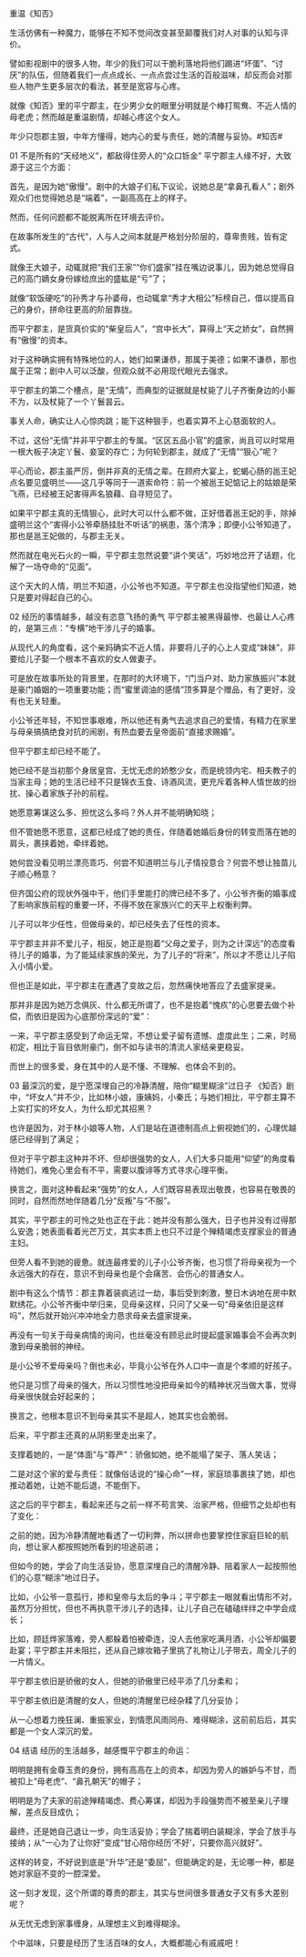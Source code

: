重温《知否》

生活仿佛有一种魔力，能够在不知不觉间改变甚至颠覆我们对人对事的认知与评价。

譬如影视剧中的很多人物，年少的我们可以干脆利落地将他们踢进“坏蛋”、“讨厌”的队伍，但随着我们一点点成长、一点点尝过生活的百般滋味，却反而会对那些人物产生更多层次的看法，甚至是宽容与心疼。

就像《知否》里的平宁郡主，在少男少女的眼里分明就是个棒打鸳鸯、不近人情的母老虎；然而越是重温剧情，却越心疼这个女人。

年少只怨郡主狠，中年方懂得，她内心的爱与责任，她的清醒与妥协。#知否#


01 不是所有的“天经地义”，都敌得住旁人的“众口铄金”
平宁郡主人缘不好，大致源于这三个方面：

首先，是因为她“傲慢”。剧中的大娘子们私下议论，说她总是“拿鼻孔看人”；剧外观众们也觉得她总是“端着”，一副高高在上的样子。

然而，任何问题都不能脱离所在环境去评价。

在故事所发生的“古代”，人与人之间本就是严格划分阶层的，尊卑贵贱，皆有定式。


就像王大娘子，动辄就把“我们王家”“你们盛家”挂在嘴边说事儿，因为她总觉得自己的高门嫡女身份嫁给庶出的盛紘是“亏”了；

就像“软饭硬吃”的孙秀才与孙婆母，也动辄拿“秀才大相公”标榜自己，借以提高自己的身价，拼命往更高的阶层靠拢。

而平宁郡主，是货真价实的“柴皇后人”，“宫中长大”，算得上“天之娇女”，自然拥有“傲慢”的资本。

对于这种确实拥有特殊地位的人，她们如果谦恭，那属于美德；如果不谦恭，那也属于正常；剧中人可以泛酸，但观众就不必用现代眼光去强求。


平宁郡主的第二个槽点，是“无情”，而典型的证据就是杖毙了儿子齐衡身边的小厮不为，以及杖毙了一个丫鬟昙云。

事关人命，确实让人心惊肉跳；能下这种狠手，也着实算不上心慈面软的人。

不过，这份“无情”并非平宁郡主的专属。“区区五品小官”的盛家，尚且可以时常用一根大板子决定丫鬟、妾室的存亡；为何轮到郡主，就成了“无情”“狠心”呢？


平心而论，郡主虽严厉，倒并非真的无情之辈。在顾府大宴上，蛇蝎心肠的邕王妃点名要见盛明兰——这几乎等同于一道索命符：前一个被邕王妃惦记上的姑娘是荣飞燕，已经被王妃害得声名狼藉、自寻短见了。

如果平宁郡主真的无情狠心，此时大可以什么都不做，正好借着邕王妃的手，除掉盛明兰这个“害得小公爷牵肠挂肚不听话”的祸患，落个清净；即便小公爷知道了，那也是邕王妃做的，与郡主无关。

然而就在电光石火的一瞬，平宁郡主忽然说要“讲个笑话”，巧妙地岔开了话题，化解了一场夺命的“见面”。

这个天大的人情，明兰不知道，小公爷也不知道。平宁郡主也没指望他们知道，她只是要对得起自己的心。


02 经历的事情越多，越没有恣意飞扬的勇气
平宁郡主被黑得最惨、也最让人心疼的，是第三点：“专横”地干涉儿子的婚事。

从现代人的角度看，这个亲妈确实不近人情，非要将儿子的心上人变成“妹妹”，非要给儿子娶一个根本不喜欢的女人做妻子。

可是放在故事所处的背景里，在那时的大环境下，“门当户对、助力家族振兴”本就是豪门婚姻的一项重要功能；而“蜜里调油的感情”顶多算是个赠品，有了更好，没有也无关轻重。


小公爷还年轻，不知世事艰难，所以他还有勇气去追求自己的爱情，有精力在家里与母亲搞搞绝食对抗的闹剧，有热血要去皇帝面前“直接求赐婚”。

但平宁郡主却已经不能了。

她已经不是当初那个身居皇宫、无忧无虑的娇憨少女，而是统领内宅、相夫教子的当家主母；她的生活已经不只是锦衣玉食、诗酒风流，更充斥着各种人情世故的纷扰、操心着家族子孙的前程。

她愿意筹谋这么多、担忧这么多吗？外人并不能明确知晓；

但不管她愿不愿意，这都已经成了她的责任，伴随着她婚后身份的转变而落在她的肩头，裹挟着她，牵绊着她。


她何尝没看见明兰漂亮乖巧、何尝不知道明兰与儿子情投意合？何尝不想让独苗儿子顺心畅意？

但齐国公府的现状外强中干，他们手里能打的牌已经不多了，小公爷齐衡的婚事成了影响家族前程的重要一环，不得不放在家族兴亡的天平上权衡利弊。

儿子可以年少任性，但做母亲的，却已经失去了任性的资本。

平宁郡主并非不爱儿子，相反，她正是抱着“父母之爱子，则为之计深远”的态度看待儿子的婚事，为了能延续家族的荣光，为了儿子的“将来”，所以才不愿让儿子陷入小情小爱。


但也正是如此，平宁郡主在遭遇了变故之后，忽然痛快地答应了去盛家提亲。

那并非是因为她万念俱灰、什么都无所谓了，也不是抱着“愧疚”的心思要去做个补偿，而依旧是因为心底那份深远的“爱”：

一来，平宁郡主感受到了命运无常，不想让爱子留有遗憾、虚度此生；二来，时局初定，相比于盲目依附豪门，倒不如与读书的清流人家结亲更稳妥。

而世上的很多爱，身在其中的人是不懂、不理解、也体会不到的。


03 最深沉的爱，是宁愿深埋自己的冷静清醒，陪你“糊里糊涂”过日子
《知否》剧中，“坏女人”并不少，比如林小娘，康姨妈，小秦氏；与她们相比，平宁郡主算不上实打实的坏女人，为什么却尤其招黑？

也许是因为，对于林小娘等人物，人们是站在道德制高点上俯视她们的，心理优越感已经得到了满足；

但对于平宁郡主这种并不坏、但却很强势的女人，人们大多只能用“仰望”的角度看待她们，难免心里会有不平，需要以腹诽等方式寻求心理平衡。

换言之，面对这种看起来“强势”的女人，人们既容易表现出敬畏，也容易在敬畏的同时，自然而然地伴随着几分“反叛”与“不服”。


其实，平宁郡主的可怜之处也正在于此：她并没有那么强大，日子也并没有过得那么安逸；她表面看着光芒万丈，其实本质上也只不过是个殚精竭虑支撑家业的普通主妇。

但旁人看不到她的疲惫。就连最疼爱的儿子小公爷齐衡，也习惯了将母亲视为一个永远强大的存在，意识不到母亲也是个会痛苦、会伤心的普通女人。

剧中有这么个情节：郡主靠着装疯逃过一劫，事后受到刺激，整日木讷地在房中默默绣花。小公爷齐衡中举归来，见母亲这样，只问了父亲一句“母亲依旧是这样吗”，然后就开始兴冲冲地全力恳求母亲去盛家提亲。

再没有一句关于母亲病情的询问，也丝毫没有顾忌此时提起盛家婚事会不会再次刺激到母亲脆弱的神经。


是小公爷不爱母亲吗？倒也未必，毕竟小公爷在外人口中一直是个孝顺的好孩子。

他只是习惯了母亲的强大，所以习惯性地没把母亲如今的精神状况当做大事，觉得母亲很快就会好起来的；

换言之，他根本意识不到母亲其实不是超人，她其实也会脆弱。

后来，平宁郡主还真的从阴影里走出来了。

支撑着她的，一是“体面”与“尊严”：骄傲如她，绝不能塌了架子、落人笑话；

二是对这个家的爱与责任：就像俗话说的“操心命”一样，家庭琐事裹挟了她，却也推动着她，让她不能后退，不能倒下。


这之后的平宁郡主，看起来还与之前一样不苟言笑、治家严格，但细节之处却也有了变化：

之前的她，因为冷静清醒地看透了一切利弊，所以拼命也要掌控住家庭巨轮的航向，想让家人都按照她所看到的坦途前进；

但如今的她，学会了向生活妥协，愿意深埋自己的清醒冷静、陪着家人一起按照他们的心意“糊涂”地过日子。

比如，小公爷一意孤行，掺和皇帝与太后的争斗；平宁郡主一眼就看出情形不对，虽然万分担忧，但也不再执意干涉儿子的选择，让儿子自己在磕磕绊绊之中学会成长；

比如，顾廷烨家落难，旁人都躲着怕被牵连，没人去他家吃满月酒，小公爷却偏要赴宴；平宁郡主并未阻拦，还从自己嫁妆箱子里挑了礼物让儿子带去，周全儿子的一片情义。


平宁郡主依旧是骄傲的女人，但她的骄傲里已经平添了几分柔和；

平宁郡主依旧是清醒的女人，但她的清醒里已经杂糅了几分妥协；

从一心想着力挽狂澜、重振家业，到情愿风雨同舟、难得糊涂，这前前后后，其实都是一个女人深沉的爱。

04 结语
经历的生活越多，越感慨平宁郡主的命运：

明明是拥有金尊玉贵的身份，拥有高高在上的资本，却因为旁人的嫉妒与不甘，而被扣上“母老虎”、“鼻孔朝天”的帽子；

明明是为了夫家的前途殚精竭虑、费心筹谋，却因为手段强势而不被至亲儿子理解，差点反目成仇；

最终，还是她自己退让一步，向生活妥协；学会了揣着明白装糊涂，学会了放手与接纳；从“一心为了让你好”变成“甘心陪你经历‘不好’，只要你高兴就好”。

这样的转变，不好说到底是“升华”还是“委屈”，但能确定的是，无论哪一种，都是她对家庭不变的一腔深爱。


这一刻才发现，这个所谓的尊贵的郡主，其实与世间很多普通女子又有多大差别呢？

从无忧无虑到家事缠身，从理想主义到难得糊涂。

个中滋味，只要是经历了生活百味的女人，大概都能心有戚戚吧！
